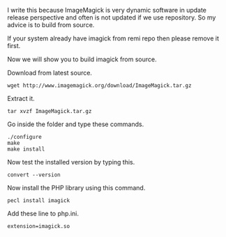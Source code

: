 I write this because ImageMagick is very dynamic software in update release perspective and often is not updated if we use repository. So my advice is to build from source.

If your system already have imagick from remi repo then please remove it first.

Now we will show you to build imagick from source.

Download from latest source.
~~~
wget http://www.imagemagick.org/download/ImageMagick.tar.gz
~~~

Extract it.
~~~
tar xvzf ImageMagick.tar.gz
~~~

Go inside the folder and type these commands.
~~~
./configure
make
make install
~~~

Now test the installed version by typing this.
~~~
convert --version
~~~

Now install the PHP library using this command.
~~~
pecl install imagick
~~~

Add these line to php.ini.
~~~
extension=imagick.so
~~~

